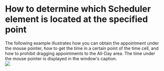 # How to determine which Scheduler element is located at the specified point


<p>The following example illustrates how you can obtain the appointment under the mouse pointer, how to get the time in a certain point of the time cell, and how to prohibit dragging appointments to the All-Day area. The time under the mouse pointer is displayed in the window's caption.<br><img src="https://raw.githubusercontent.com/DevExpress-Examples/how-to-determine-which-scheduler-element-is-located-at-the-specified-point-e71/13.1.4+/media/b0135b17-cb3b-4780-846b-7cec1c9f9483.png"></p>

<br/>


